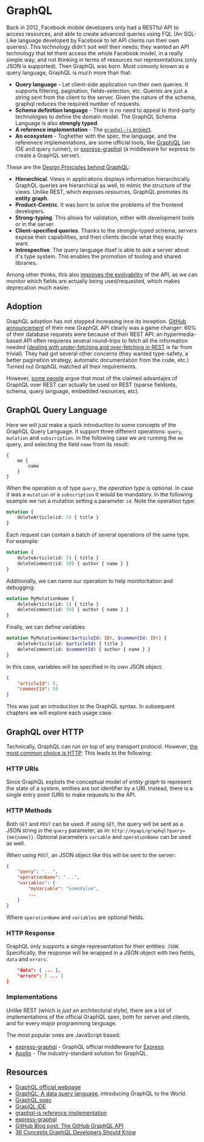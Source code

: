 # GraphQL
Back in 2012, Facebook mobile developers only had a RESTful API to access resources, and able to create advanced queries using FQL (An SQL-Like language developed by Facebook to let API clients run their own queries). This technology didn't suit well their needs; they wanted an API technology that let them access the whole Facebook model, in a really simple way, and not thinking in terms of resources nor representations (only JSON is supported). Then GraphQL was born. Most comonly known as a query language, GraphQL is much more than that:

* **Query language** - Let client-side application run their own queries. It supports filtering, pagination, fields-selection, etc. Queries are just a string sent from the client to the server. Given the nature of the schema, graphql reduces the required number of requests.
* **Schema definition language** - There is no need to appeal to third-party technologies to define the domain model. The GraphQL Schema Language is also **strongly typed**.
* **A reference implementation** - The [`graphql-js` project][graphql-js].
* **An ecosystem** - Toghether with the spec, the language, and the referenece implementations, are some official tools, like [GraphiQL][] (an IDE and query runner), or [express-graphql][] (a middleware for express to create a GraphQL server).

These are the [Design Principles behind GraphQL][]:
* **Hierarchical**. Views in applications displays information hierarchically. GraphQL queries are hierarchical as well, to mimic the structure of the views. Unlike REST, which exposes _resources_, GraphQL promotes its **entity graph**.
* **Product-Centric**. It was born to solve the problems of the frontend developers.
* **Strong-typing**. This allows for validation, either with development tools or in the server.
* **Client-specified queries**. Thanks to the strongly-typed schema, servers expose their capabilities, and then clients decide what they exactly want.
* **Introspective**. The query language itlsef is able to ask a server about it's type system. This enables the promotion of tooling and shared libraries.

Among other thinks, this also [improves the evolvability][GraphQL Best Practices: versioning] of the API, as we can monitor which fields are actually being used/requested, which makes deprecation much easier.

## Adoption
GraphQL adoption has not stopped increasing ince its inception. [GitHub announcement][The GitHub GraphQL API] of their new GraphQL API clearly was a game changer: 60% of their database requests were because of their REST API: an hypermedia-based API often requieres several round-trips to fetch all the information needed ([dealing with under-fetching and over-fetching in REST](usage/method_get.md) is far from trivial). They had got several other concerns (they wanted type-safety, a better pagination strategy, automatic documentation from the code, etc.) Turned out GraphQL matched all their requirements.

However, [some people][You Might Not Need GraphQL] argue that most of the claimed advantajes of GraphQL over REST can actually be used on REST (sparse fieldsets, schema, query language, embedded resources, etc).

## GraphQL Query Language
Here we will just make a quick introduction to some concepts of the GraphQL Query Language. It support three different operations: `query`, `mutation` and `subscription`. In the following case we are running the `me` query, and selecting the field `name` from its result:

```
{
    me {
        name
    }
}
```

When the operation is of type `query`, the _operation type_ is optional. In case it was a `mutation` or a `subscription` it would be mandatory. In the following example we run a mutation setting a parameter `id`. Note the operation type:

```graphql
mutation {
    deleteArticle(id: 5) { title }
}
```

Each request can contain a batch of several operations of the same type. For example:

```graphql
mutation {
    deleteArticle(id: 5) { title }
    deleteComment(id: 50) { author { name } }
}
```

Additionally, we can name our operation to help monitoritation and debugging:

```graphql
mutation MyMutationName {
    deleteArticle(id: 5) { title }
    deleteComment(id: 50) { author { name } }
}
```

Finally, we can define variables

```graphql
mutation MyMutationName($articleId: ID!, $commentId: ID!) {
    deleteArticle(id: $articleId) { title }
    deleteComment(id: $commentId) { author { name } }
}
```

In this case, variables will be specified in its own JSON object:

```json
{
    "articleId": 5,
    "commentId": 50
}
```

This was just an introduction to the GraphQL syntax. In subsequent chapters we will explore each usage case.

## GraphQL over HTTP
Technically, GraphQL can run on top of any transport protocol. However, [the most common choice is HTTP][GraphQL in HTTP]. This leads to the following:

### HTTP URIs
Since GraphQL exploits the conceptual model of _entity graph_ to represent the state of a system, entities are not identifier by a URI. Instead, there is a single entry point (URI) to make requests to the API.

### HTTP Methods
Both `GET` and `POST` can be used. If using `GET`, the query will be sent as a JSON string in the `query` parameter, as in: `http://myapi/graphql?query={me{name}}`. Optional parameters `variable` and `operationName` can be used as well.

When using `POST`, an JSON object like this will be sent to the server:

```json
{
    "query": "...",
    "operationName": "...",
    "variables": {
        "myVariable": "someValue",
        ...
    }
}
```

Where `operationName` and `variables` are optional fields.

### HTTP Response
GraphQL only supports a single representation for their entities: `JSON`. Specifically, the response will be wrapped in a JSON object with two fields, `data` and `errors`:

```json
    "data": { ... },
    "errors": [ ... ]
}
```

### Implementations
Unlike REST (which is _just_ an architectural style), there are a lot of implementations of the official GraphQL spec, both for server and clients, and for every major programming language.

The most popular ones are JavaScript based:

* [express-graphql][] - GraphQL official middleware for [Express](https://expressjs.com/).
* [Apollo](https://www.apollographql.com/) - The industry-standard solution for GraphQL.

## Resources
* [GraphQL official webpage](https://graphql.org/)
* [GraphQL: A data query language](https://graphql.org/blog/graphql-a-query-language/), introducing GraphQL to the World.
* [GraphQL spec](http://spec.graphql.org)
* [GrapiQL IDE][GraphiQL]
* [graphql-js reference implementation][graphql-js]
* [express-graphql][]
* [GitHub Blog post: The GitHub GraphQL API][The GitHub GraphQL API]
* [36 Concepts GraphQL Developers Should Know](https://36-concepts-graphql.netlify.app/)

[Design Principles behind GraphQL]: http://spec.graphql.org/draft/#sec-Overview
[graphql-js]: https://github.com/graphql/graphql-js
[GraphiQL]: https://github.com/graphql/graphiql
[express-graphql]: https://github.com/graphql/express-graphql
[The GitHub GraphQL API]: https://github.blog/2016-09-14-the-github-graphql-api/
[You Might Not Need GraphQL]: https://blog.runscope.com/posts/you-might-not-need-graphql
[GraphQL Best Practices: versioning]: https://graphql.org/learn/best-practices/#versioning
[GraphQL in HTTP]: https://graphql.org/learn/serving-over-http/
